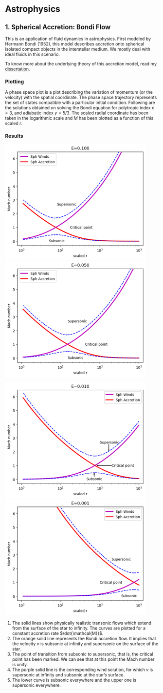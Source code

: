 # Astrophysics

## 1. Spherical Accretion: Bondi Flow

This is an application of fluid dynamics in astrophysics. First modeled by Hermann Bondi (1952), this model describes accretion onto spherical isolated compact objects in the interstellar medium. We mostly deal with ideal fluids in this scenario.

To know more about the underlying theory of this accretion model, read my [dissertation](https://drive.google.com/file/d/1L3fMdmTaXKchnCuUwuJwOysXASNPeJ9L/view). 

### Plotting

A phase space plot is a plot describing the variation of momentum (or the velocity) with the spatial coordinate. The phase space trajectory represents the set of states compatible with a particular initial condition. 
Following are the solutions obtained on solving the Bondi equation for polytropic index $n = 3$, and adiabatic index $\gamma = 5/3$. The scaled radial coordinate has been taken in the logarithmic scale and $M$ has been plotted as a function of this scaled $r$. 

### Results

<img src = "bondi_e=0.1.png" width = "462" height = "380">  &nbsp;&nbsp;&nbsp; <img src = "bondi_e=0.05.png" width = "462" height = "380">

<img src = "bondi_e=0.01.png" width = "462" height = "380">  &nbsp;&nbsp;&nbsp; <img src = "bondi_e=0.001.png" width = "462" height = "380">

1. The solid lines show physically realistic transonic flows which extend from the surface of the star to infinity. The curves are plotted for a constant accretion rate $\dot{\mathcal{M}}$.
2. The orange solid line represents the Bondi accretion flow. It implies that the velocity $v$ is subsonic at infinity and supersonic on the surface of the star.
3. The point of transition from subsonic to supersonic, that is, the critical point has been marked. We can see that at this point the Mach number is unity.
4. The purple solid line is the corresponding wind solution, for which $v$ is supersonic at infinity and subsonic at the star’s surface.
5. The lower curve is subsonic everywhere and the upper one is supersonic everywhere.
